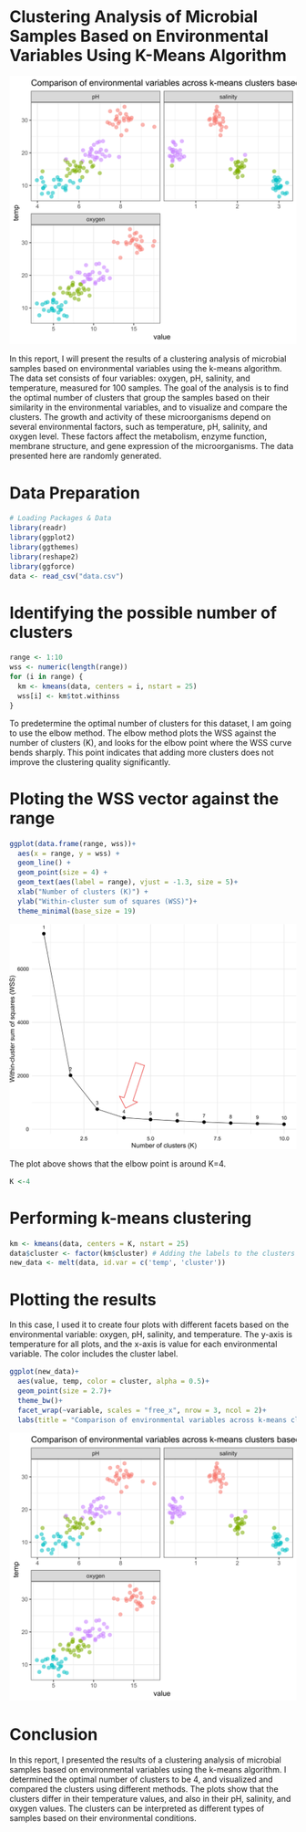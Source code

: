 # Clustering Analysis of Microbial Samples Based on Environmental Variables Using K-Means Algorithm
<img src="https://github.com/sulovekoirala/machinelearning_microbiology/blob/main/cluster_plot.svg">

In this report, I will present the results of a clustering analysis of microbial samples based on environmental variables using the k-means algorithm. The data set consists of four variables: oxygen, pH, salinity, and temperature, measured for 100 samples. The goal of the analysis is to find the optimal number of clusters that group the samples based on their similarity in the environmental variables, and to visualize and compare the clusters. The growth and activity of these microorganisms depend on several environmental factors, such as temperature, pH, salinity, and oxygen level. These factors affect the metabolism, enzyme function, membrane structure, and gene expression of the microorganisms. The data presented here are randomly generated. 

# Data Preparation 

```R
# Loading Packages & Data
library(readr)
library(ggplot2)
library(ggthemes)
library(reshape2)
library(ggforce)
data <- read_csv("data.csv")
```

# Identifying the possible number of clusters
```R
range <- 1:10
wss <- numeric(length(range))
for (i in range) {
  km <- kmeans(data, centers = i, nstart = 25)
  wss[i] <- km$tot.withinss
}
```

To predetermine the optimal number of clusters for this dataset, I am going to use the elbow method. The elbow method plots the WSS against the number of clusters (K), and looks for the elbow point where the WSS curve bends sharply. This point indicates that adding more clusters does not improve the clustering quality significantly. 

# Ploting the WSS vector against the range
```R
ggplot(data.frame(range, wss))+
  aes(x = range, y = wss) +
  geom_line() +
  geom_point(size = 4) + 
  geom_text(aes(label = range), vjust = -1.3, size = 5)+
  xlab("Number of clusters (K)") +
  ylab("Within-cluster sum of squares (WSS)")+
  theme_minimal(base_size = 19)
```
<img src="https://github.com/sulovekoirala/machinelearning_microbiology/blob/main/Picture3.jpg">

The plot above shows that the elbow point is around K=4. 
```R
K <-4 
```

# Performing k-means clustering 
```R
km <- kmeans(data, centers = K, nstart = 25)
data$cluster <- factor(km$cluster) # Adding the labels to the clusters
new_data <- melt(data, id.var = c('temp', 'cluster'))
```

# Plotting the results
In this case, I used it to create four plots with different facets based on the environmental variable: oxygen, pH, salinity, and temperature. The y-axis is temperature for all plots, and the x-axis is value for each environmental variable. The color includes the cluster label. 
```R
ggplot(new_data)+
  aes(value, temp, color = cluster, alpha = 0.5)+ 
  geom_point(size = 2.7)+
  theme_bw()+
  facet_wrap(~variable, scales = "free_x", nrow = 3, ncol = 2)+
  labs(title = "Comparison of environmental variables across k-means clusters based on temperature")
```
<img src="https://github.com/sulovekoirala/machinelearning_microbiology/blob/main/cluster_plot.svg">

# Conclusion 
In this report, I presented the results of a clustering analysis of microbial samples based on environmental variables using the k-means algorithm. I determined the optimal number of clusters to be 4, and visualized and compared the clusters using different methods. The plots show that the clusters differ in their temperature values, and also in their pH, salinity, and oxygen values. The clusters can be interpreted as different types of samples based on their environmental conditions.

